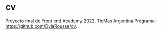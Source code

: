 # cv
Proyecto final de Front end Academy 2022, TicMas Argentina Programa: https://github.com/DylaRousse/cv.
